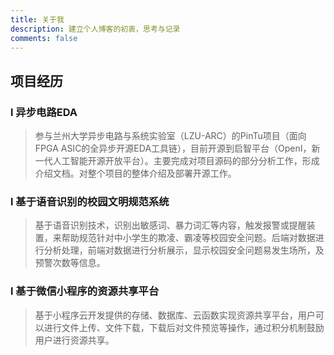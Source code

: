 ```yaml
---
title: 关于我
description: 建立个人博客的初衷，思考与记录
comments: false
---
```


## 项目经历

### l 异步电路EDA

> 参与兰州大学异步电路与系统实验室（LZU-ARC）的PinTu项目（面向FPGA ASIC的全异步开源EDA工具链），目前开源到启智平台（OpenI，新一代人工智能开源开放平台）。主要完成对项目源码的部分分析工作，形成介绍文档。对整个项目的整体介绍及部署开源工作。

### l 基于语音识别的校园文明规范系统

> 基于语音识别技术，识别出敏感词、暴力词汇等内容，触发报警或提醒装置，来帮助规范针对中小学生的欺凌、霸凌等校园安全问题。后端对数据进行分析处理，前端对数据进行分析展示，显示校园安全问题易发生场所，及预警次数等信息。

### l 基于微信小程序的资源共享平台

> 基于小程序云开发提供的存储、数据库、云函数实现资源共享平台，用户可以进行文件上传、文件下载，下载后对文件预览等操作，通过积分机制鼓励用户进行资源共享。


